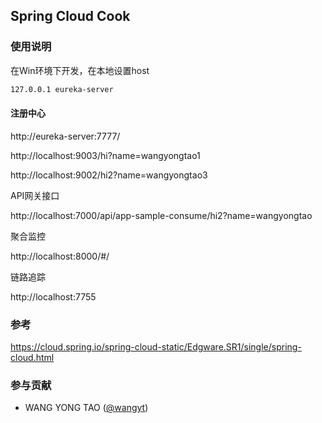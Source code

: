 ## Spring Cloud Cook

### 使用说明

在Win环境下开发，在本地设置host

``` bash
127.0.0.1 eureka-server
```


#### 注册中心

http://eureka-server:7777/

http://localhost:9003/hi?name=wangyongtao1

http://localhost:9002/hi2?name=wangyongtao3

API网关接口

http://localhost:7000/api/app-sample-consume/hi2?name=wangyongtao

聚合监控

http://localhost:8000/#/

链路追踪

http://localhost:7755

### 参考

https://cloud.spring.io/spring-cloud-static/Edgware.SR1/single/spring-cloud.html


### 参与贡献
    
* WANG YONG TAO ([@wangyt](https://yongtao.wang))